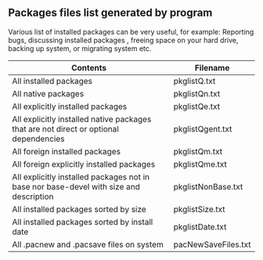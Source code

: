 Packages files list generated by program
-------------

Various list of installed packages can be very useful, for example:
Reporting bugs, discussing installed packages 
, freeing space on your hard drive, backing up system, or migrating system etc.


| Contents | Filename |
| -------- | -------- |
| All installed packages | pkglistQ.txt |
| All native packages | pkglistQn.txt |
| All explicitly installed packages | pkglistQe.txt |
| All explicitly installed native packages that are not direct or optional dependencies | pkglistQgent.txt |
| All foreign installed packages | pkglistQm.txt |
| All foreign explicitly installed packages | pkglistQme.txt |
| All explicitly installed packages not in base nor base-devel with size and description | pkglistNonBase.txt |
| All installed packages sorted by size | pkglistSize.txt |
| All installed packages sorted by install date | pkglistDate.txt |
| All .pacnew and .pacsave files on system | pacNewSaveFiles.txt |

